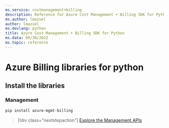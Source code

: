 ```yaml
---
ms.service: costmanagement+billing
description: Reference for Azure Cost Management + Billing SDK for Python
ms.author: lmazuel
author: lmazuel
ms.devlang: python
title: Azure Cost Management + Billing SDK for Python
ms.data: 09/30/2022
ms.topic: reference
---
```

# Azure Billing libraries for python

## Install the libraries


### Management

```bash
pip install azure-mgmt-billing
```
> [!div class="nextstepaction"]
> [Explore the Management APIs](/python/api/overview/azure/billing/management)